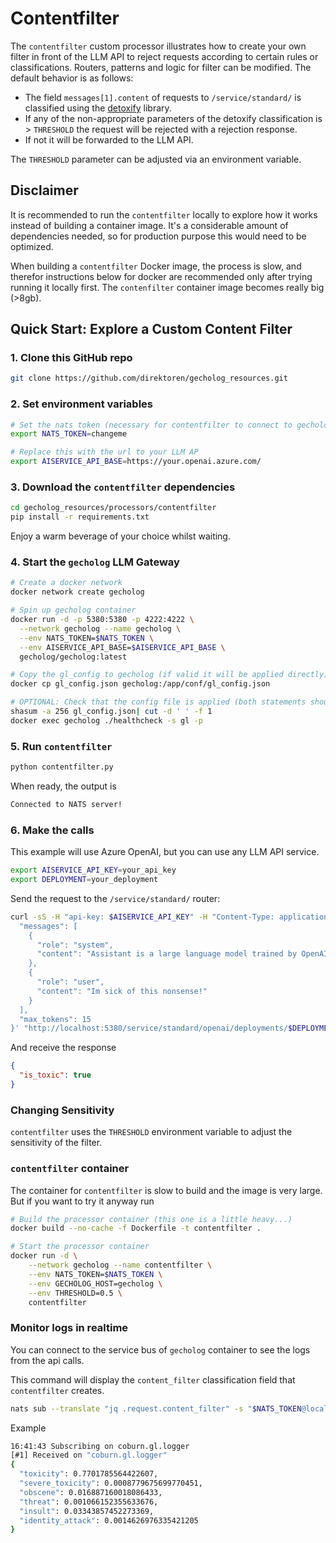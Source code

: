 # Contentfilter

The `contentfilter` custom processor illustrates how to create your own filter in front of the LLM API to reject requests according to certain rules or classifications. Routers, patterns and logic for filter can be modified. The default behavior is as follows:

- The field `messages[1].content` of requests to `/service/standard/` is classified using the [detoxify](https://github.com/unitaryai/detoxify) library.
- If any of the non-appropriate parameters of the detoxify classification is > `THRESHOLD` the request will be rejected with a rejection response.
- If not it will be forwarded to the LLM API.

The `THRESHOLD` parameter can be adjusted via an environment variable.

## Disclaimer

It is recommended to run the `contentfilter` locally to explore how it works instead of building a container image. It's a considerable amount of dependencies needed, so for production purpose this would need to be optimized.

When building a `contentfilter` Docker image, the process is slow, and therefor instructions below for docker are recommended only after trying running it locally first. The `contenfilter` container image becomes really big (>8gb).

## Quick Start: Explore a Custom Content Filter

### 1. Clone this GitHub repo

```sh
git clone https://github.com/direktoren/gecholog_resources.git
```

### 2. Set environment variables

```sh
# Set the nats token (necessary for contentfilter to connect to gecholog)
export NATS_TOKEN=changeme

# Replace this with the url to your LLM AP
export AISERVICE_API_BASE=https://your.openai.azure.com/
```

### 3. Download the `contentfilter` dependencies

```sh
cd gecholog_resources/processors/contentfilter
pip install -r requirements.txt
```

Enjoy a warm beverage of your choice whilst waiting.

### 4. Start the `gecholog` LLM Gateway

```sh
# Create a docker network
docker network create gecholog

# Spin up gecholog container
docker run -d -p 5380:5380 -p 4222:4222 \
  --network gecholog --name gecholog \
  --env NATS_TOKEN=$NATS_TOKEN \
  --env AISERVICE_API_BASE=$AISERVICE_API_BASE \
  gecholog/gecholog:latest

# Copy the gl_config to gecholog (if valid it will be applied directly)
docker cp gl_config.json gecholog:/app/conf/gl_config.json

# OPTIONAL: Check that the config file is applied (both statements should produce the same checksum)
shasum -a 256 gl_config.json| cut -d ' ' -f 1
docker exec gecholog ./healthcheck -s gl -p
```

### 5. Run `contentfilter` 

```sh
python contentfilter.py
````

When ready, the output is

```sh
Connected to NATS server!
```
### 6. Make the calls

This example will use Azure OpenAI, but you can use any LLM API service.

```sh
export AISERVICE_API_KEY=your_api_key
export DEPLOYMENT=your_deployment
```

Send the request to the `/service/standard/` router:

```sh
curl -sS -H "api-key: $AISERVICE_API_KEY" -H "Content-Type: application/json" -X POST -d' {
  "messages": [
    {
      "role": "system",
      "content": "Assistant is a large language model trained by OpenAI."
    },
    {
      "role": "user",
      "content": "Im sick of this nonsense!"
    }
  ],
  "max_tokens": 15
}' "http://localhost:5380/service/standard/openai/deployments/$DEPLOYMENT/chat/completions?api-version=2023-05-15"
```

And receive the response

```json
{
  "is_toxic": true
}
```

### Changing Sensitivity

`contentfilter` uses the `THRESHOLD` environment variable to adjust the sensitivity of the filter.

### `contentfilter` container

The container for `contentfilter` is slow to build and the image is very large. But if you want to try it anyway run


```sh
# Build the processor container (this one is a little heavy...)
docker build --no-cache -f Dockerfile -t contentfilter .

# Start the processor container
docker run -d \
    --network gecholog --name contentfilter \
    --env NATS_TOKEN=$NATS_TOKEN \
    --env GECHOLOG_HOST=gecholog \
    --env THRESHOLD=0.5 \
    contentfilter
```

### Monitor logs in realtime

You can connect to the service bus of `gecholog` container to see the logs from the api calls. 

This command will display the `content_filter` classification field that `contentfilter` creates.

```sh
nats sub --translate "jq .request.content_filter" -s "$NATS_TOKEN@localhost" "coburn.gl.logger"
```

Example

```sh
16:41:43 Subscribing on coburn.gl.logger 
[#1] Received on "coburn.gl.logger"
{
  "toxicity": 0.7701785564422607,
  "severe_toxicity": 0.0008779675699770451,
  "obscene": 0.016887160018086433,
  "threat": 0.001066152355633676,
  "insult": 0.03343857452273369,
  "identity_attack": 0.0014626976335421205
}
```